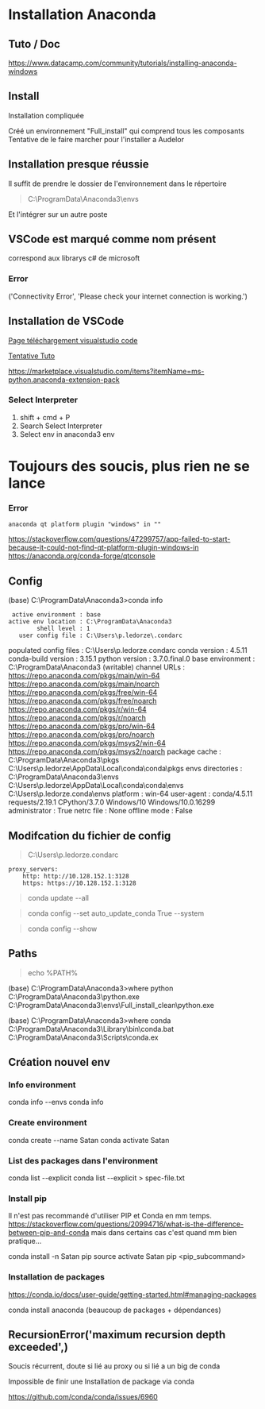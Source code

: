 # Installation Anaconda

## Tuto / Doc
https://www.datacamp.com/community/tutorials/installing-anaconda-windows

## Install

Installation compliquée

Créé un environnement "Full_install" qui comprend tous les composants
Tentative de le faire marcher pour l'installer a Audelor

## Installation presque réussie
Il suffit de prendre le dossier de l'environnement dans le répertoire
> C:\ProgramData\Anaconda3\envs

Et l'intégrer sur un autre poste

## VSCode est marqué comme nom présent
correspond aux librarys c# de microsoft

### Error
('Connectivity Error', 'Please check your internet connection is working.')

## Installation de VSCode

[Page téléchargement visualstudio code](https://code.visualstudio.com/)

[Tentative Tuto](https://stackoverflow.com/questions/43351596/activating-anaconda-environment-in-vscode/45092632)

https://marketplace.visualstudio.com/items?itemName=ms-python.anaconda-extension-pack



### Select Interpreter


1. shift + cmd + P
2. Search Select Interpreter
3. Select env  in anaconda3 env

# Toujours des soucis, plus rien ne se lance

### Error
    anaconda qt platform plugin "windows" in ""

https://stackoverflow.com/questions/47299757/app-failed-to-start-because-it-could-not-find-qt-platform-plugin-windows-in
https://anaconda.org/conda-forge/qtconsole

## Config
(base) C:\ProgramData\Anaconda3>conda info

     active environment : base
    active env location : C:\ProgramData\Anaconda3
            shell level : 1
       user config file : C:\Users\p.ledorze\.condarc
 populated config files : C:\Users\p.ledorze\.condarc
          conda version : 4.5.11
    conda-build version : 3.15.1
         python version : 3.7.0.final.0
       base environment : C:\ProgramData\Anaconda3  (writable)
           channel URLs : https://repo.anaconda.com/pkgs/main/win-64
                          https://repo.anaconda.com/pkgs/main/noarch
                          https://repo.anaconda.com/pkgs/free/win-64
                          https://repo.anaconda.com/pkgs/free/noarch
                          https://repo.anaconda.com/pkgs/r/win-64
                          https://repo.anaconda.com/pkgs/r/noarch
                          https://repo.anaconda.com/pkgs/pro/win-64
                          https://repo.anaconda.com/pkgs/pro/noarch
                          https://repo.anaconda.com/pkgs/msys2/win-64
                          https://repo.anaconda.com/pkgs/msys2/noarch
          package cache : C:\ProgramData\Anaconda3\pkgs
                          C:\Users\p.ledorze\AppData\Local\conda\conda\pkgs
       envs directories : C:\ProgramData\Anaconda3\envs
                          C:\Users\p.ledorze\AppData\Local\conda\conda\envs
                          C:\Users\p.ledorze\.conda\envs
               platform : win-64
             user-agent : conda/4.5.11 requests/2.19.1 CPython/3.7.0 Windows/10 Windows/10.0.16299
          administrator : True
             netrc file : None
           offline mode : False

## Modifcation du fichier de config
> C:\Users\p.ledorze\.condarc

    proxy_servers:
        http: http://10.128.152.1:3128
        https: https://10.128.152.1:3128

> conda update --all

> conda config --set auto_update_conda True --system

> conda config --show

## Paths

>echo %PATH%

(base) C:\ProgramData\Anaconda3>where python
C:\ProgramData\Anaconda3\python.exe
C:\ProgramData\Anaconda3\envs\Full_install_clean\python.exe

(base) C:\ProgramData\Anaconda3>where conda
C:\ProgramData\Anaconda3\Library\bin\conda.bat
C:\ProgramData\Anaconda3\Scripts\conda.ex


## Création nouvel env


### Info environment
conda info --envs
conda info

### Create environment
conda create --name Satan
conda activate Satan

### List des packages dans l'environment
conda list --explicit
conda list --explicit > spec-file.txt

### Install pip

Il n'est pas recommandé d'utiliser PIP et Conda en mm temps.
https://stackoverflow.com/questions/20994716/what-is-the-difference-between-pip-and-conda
mais dans certains cas c'est quand mm bien pratique...

conda install -n Satan pip
source activate Satan
pip <pip_subcommand>

### Installation de packages
https://conda.io/docs/user-guide/getting-started.html#managing-packages


conda install anaconda
(beaucoup de packages + dépendances)

## RecursionError('maximum recursion depth exceeded',)
Soucis récurrent, doute si lié au proxy ou si lié a un big de conda

Impossible de finir une Installation de package via conda

https://github.com/conda/conda/issues/6960
